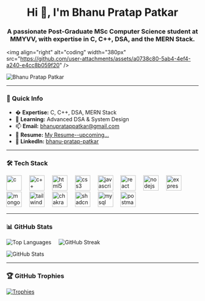 <h1 align="center">Hi 👋, I'm Bhanu Pratap Patkar</h1>
<h3 align="center">A passionate Post-Graduate MSc Computer Science student at MMYVV, with expertise in C, C++, DSA, and the MERN Stack.</h3>

<img 
  align="right" 
  alt="coding" 
  width="380px" 
  src="https://github.com/user-attachments/assets/a0738c80-5ab4-4ef4-a240-e4cc8b059f20"  <!-- Replace with your image link -->
/>

<p align="left">
  <img 
    src="https://komarev.com/ghpvc/?username=Bppatkar&label=Profile%20views&color=0e75b6&style=flat" 
    alt="Bhanu Pratap Patkar" 
  />
</p>

---

### 🚀 Quick Info  
- � **Expertise:** C, C++, DSA, MERN Stack  
- 🌱 **Learning:** Advanced DSA & System Design  
- 📫 **Email:** bhanupratappatkar@gmail.com  
- 📄 **Resume:** [My Resume--upcoming...]()  
- 🔗 **LinkedIn:** [bhanu-pratap-patkar](https://linkedin.com/in/bhanu-pratap-patkar)  

---

### 🛠️ Tech Stack  
<div align="left">
  <img src="https://cdn.jsdelivr.net/gh/devicons/devicon/icons/c/c-original.svg" height="40" alt="c" />
  <img width="12" />
  <img src="https://cdn.jsdelivr.net/gh/devicons/devicon/icons/cplusplus/cplusplus-original.svg" height="40" alt="c++" />
  <img width="12" />
  <img src="https://cdn.jsdelivr.net/gh/devicons/devicon/icons/html5/html5-original.svg" height="40" alt="html5" />
  <img width="12" />
  <img src="https://cdn.jsdelivr.net/gh/devicons/devicon/icons/css3/css3-original.svg" height="40" alt="css3" />
  <img width="12" />
  <img src="https://cdn.jsdelivr.net/gh/devicons/devicon/icons/javascript/javascript-original.svg" height="40" alt="javascript" />
  <img width="12" />
  <img src="https://cdn.jsdelivr.net/gh/devicons/devicon/icons/react/react-original.svg" height="40" alt="react" />
  <img width="12" />
  <img src="https://cdn.jsdelivr.net/gh/devicons/devicon/icons/nodejs/nodejs-original.svg" height="40" alt="nodejs" />
  <img width="12" />
  <img src="https://skillicons.dev/icons?i=express" height="40" alt="express" />
  <img width="12" />
  <img src="https://cdn.jsdelivr.net/gh/devicons/devicon/icons/mongodb/mongodb-original.svg" height="40" alt="mongodb" />
  <img width="12" />
  <img src="https://www.vectorlogo.zone/logos/tailwindcss/tailwindcss-icon.svg" height="40" alt="tailwind" />
  <img width="12" />
  <img src="https://cdn.simpleicons.org/chakraui/319795" height="40" alt="chakraui" />
  <img width="12" />
  <img src="https://github.com/shadcn.png" height="40" alt="shadcn" />
  <img width="12" />
  <img src="https://cdn.jsdelivr.net/gh/devicons/devicon/icons/mysql/mysql-original.svg" height="40" alt="mysql" />
  <img width="12" />
  <img src="https://cdn.simpleicons.org/postman/FF6C37" height="40" alt="postman" />
</div>

---

### 📊 GitHub Stats  
<p align="left">
  <img 
    src="https://github-readme-stats.vercel.app/api/top-langs/?username=Bppatkar&theme=nightowl&hide_border=false&include_all_commits=false&count_private=false&layout=compact" 
    alt="Top Languages" 
  /> &nbsp; &nbsp;
  <img 
    src="https://github-readme-streak-stats.herokuapp.com/?user=Bppatkar&theme=nightowl&hide_border=false" 
    alt="GitHub Streak" 
  />
</p>

<p align="left">
  <img 
    src="https://github-readme-stats.vercel.app/api?username=Bppatkar&theme=nightowl&show_icons=true&hide_border=false&count_private=false" 
    alt="GitHub Stats" 
  />
</p>

---

### 🏆 GitHub Trophies  
<a href="https://github.com/ryo-ma/github-profile-trophy">
  <img src="https://github-profile-trophy.vercel.app/?username=Bppatkar&theme=onedark&no-frame=true&row=2&column=4" alt="Trophies" />
</a>
